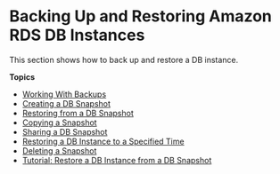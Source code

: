 # Backing Up and Restoring Amazon RDS DB Instances<a name="CHAP_CommonTasks.BackupRestore"></a>

This section shows how to back up and restore a DB instance\. 

**Topics**
+ [Working With Backups](USER_WorkingWithAutomatedBackups.md)
+ [Creating a DB Snapshot](USER_CreateSnapshot.md)
+ [Restoring from a DB Snapshot](USER_RestoreFromSnapshot.md)
+ [Copying a Snapshot](USER_CopySnapshot.md)
+ [Sharing a DB Snapshot](USER_ShareSnapshot.md)
+ [Restoring a DB Instance to a Specified Time](USER_PIT.md)
+ [Deleting a Snapshot](USER_DeleteSnapshot.md)
+ [Tutorial: Restore a DB Instance from a DB Snapshot](CHAP_Tutorials.RestoringFromSnapshot.md)